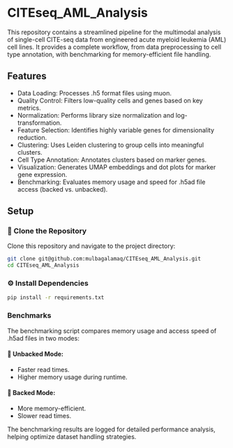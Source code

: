 # CITEseq_AML_Analysis

This repository contains a streamlined pipeline for the multimodal analysis of single-cell CITE-seq data from engineered acute myeloid leukemia (AML) cell lines. It provides a complete workflow, from data preprocessing to cell type annotation, with benchmarking for memory-efficient file handling.

## Features
- Data Loading: Processes .h5 format files using muon.
- Quality Control: Filters low-quality cells and genes based on key metrics.
- Normalization: Performs library size normalization and log-transformation.
- Feature Selection: Identifies highly variable genes for dimensionality reduction.
- Clustering: Uses Leiden clustering to group cells into meaningful clusters.
- Cell Type Annotation: Annotates clusters based on marker genes.
- Visualization: Generates UMAP embeddings and dot plots for marker gene expression.
- Benchmarking: Evaluates memory usage and speed for .h5ad file access (backed vs. unbacked).

## Setup

### 🔗 Clone the Repository

Clone this repository and navigate to the project directory:

```bash
git clone git@github.com:mulbagalamaq/CITEseq_AML_Analysis.git
cd CITEseq_AML_Analysis
```
### ⚙️ Install Dependencies

```bash
pip install -r requirements.txt
```

### Benchmarks
The benchmarking script compares memory usage and access speed of .h5ad files in two modes:

#### 🚀 Unbacked Mode:
- Faster read times.
- Higher memory usage during runtime.
####  🧠 Backed Mode:
- More memory-efficient.
- Slower read times.

The benchmarking results are logged for detailed performance analysis, helping optimize dataset handling strategies.
